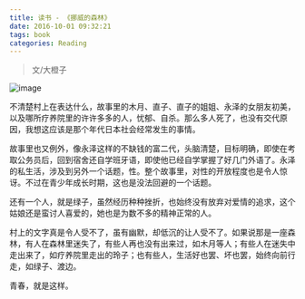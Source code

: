 ```yaml
---
title: 读书 - 《挪威的森林》
date: 2016-10-01 09:32:21
tags: book
categories: Reading
---
```


> 文/大橙子

![image](https://image.tobyqin.cn/nwdsl.jpg)

不清楚村上在表达什么，故事里的木月、直子、直子的姐姐、永泽的女朋友初美，以及哪所疗养院里的许许多多的人，忧郁、自杀。那么多人死了，也没有交代原因，我想这应该是那个年代日本社会经常发生的事情。

<!-- more -->

故事里也又例外，像永泽这样的不缺钱的富二代，头脑清楚，目标明确，即使在考取公务员后，回到宿舍还自学班牙语，即使他已经自学掌握了好几门外语了。永泽的私生活，涉及到另外一个话题，性。整个故事里，对性的开放程度也是令人惊讶。不过在青少年成长时期，这也是没法回避的一个话题。

还有一个人，就是绿子，虽然经历种种挫折，也始终没有放弃对爱情的追求，这个姑娘还是蛮讨人喜爱的，她也是为数不多的精神正常的人。

村上的文字真是令人受不了，虽有幽默，却低沉的让人受不了。如果说那是一座森林，有人在森林里迷失了，有些人再也没有出来过，如木月等人；有些人在迷失中走出来了，如疗养院里走出的玲子；也有些人，生活好也罢、坏也罢，始终向前行走，如绿子、渡边。

青春，就是这样。
